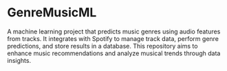 # GenreMusicML
A machine learning project that predicts music genres using audio features from tracks. It integrates with Spotify to manage track data, perform genre predictions, and store results in a database. This repository aims to enhance music recommendations and analyze musical trends through data insights.
